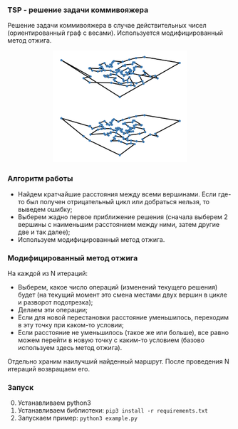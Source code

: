 ### TSP - решение задачи коммивояжера

Решение задачи коммивояжера в случае действительных чисел (ориентированный граф с весами). Используется модифицированный метод отжига.

<p align="center"><img src="images/optimization_example.png" alt="Optimization example"  width="300"/></p>

### Алгоритм работы

- Найдем кратчайшие расстояния между всеми вершинами. Если где-то был получен отрицательный цикл или добраться нельзя, то выведем ошибку;
- Выберем жадно первое приближение решения (сначала выберем 2 вершины с наименьшим расстоянием между ними, затем другие две и так далее);
- Используем модифицированный метод отжига.

### Модифицированный метод отжига

На каждой из N итераций:
- Выберем, какое число операций (изменений текущего решения) будет (на текущий момент это смена местами двух вершин в цикле и разворот подотрезка);
- Делаем эти операции;
- Если для новой перестановки расстояние уменьшилось, переходим в эту точку при каком-то условии;
- Если расстояние не уменьшилось (такое же или больше), все равно можем перейти в новую точку с каким-то условием (базово используем здесь метод отжига).

Отдельно храним наилучший найденный маршрут. После проведения N итераций возвращаем его.

### Запуск

0. Устанавливаем python3
1. Устанавливаем библиотеки: `pip3 install -r requirements.txt`
2. Запускаем пример: `python3 example.py`
